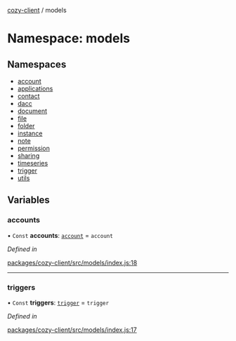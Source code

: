 [cozy-client](../README.md) / models

# Namespace: models

## Namespaces

*   [account](models.account.md)
*   [applications](models.applications.md)
*   [contact](models.contact.md)
*   [dacc](models.dacc.md)
*   [document](models.document.md)
*   [file](models.file.md)
*   [folder](models.folder.md)
*   [instance](models.instance.md)
*   [note](models.note.md)
*   [permission](models.permission.md)
*   [sharing](models.sharing.md)
*   [timeseries](models.timeseries.md)
*   [trigger](models.trigger.md)
*   [utils](models.utils.md)

## Variables

### accounts

• `Const` **accounts**: [`account`](models.account.md) = `account`

*Defined in*

[packages/cozy-client/src/models/index.js:18](https://github.com/cozy/cozy-client/blob/master/packages/cozy-client/src/models/index.js#L18)

***

### triggers

• `Const` **triggers**: [`trigger`](models.trigger.md) = `trigger`

*Defined in*

[packages/cozy-client/src/models/index.js:17](https://github.com/cozy/cozy-client/blob/master/packages/cozy-client/src/models/index.js#L17)
